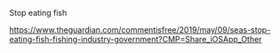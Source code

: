 Stop eating fish

https://www.theguardian.com/commentisfree/2019/may/09/seas-stop-eating-fish-fishing-industry-government?CMP=Share_iOSApp_Other